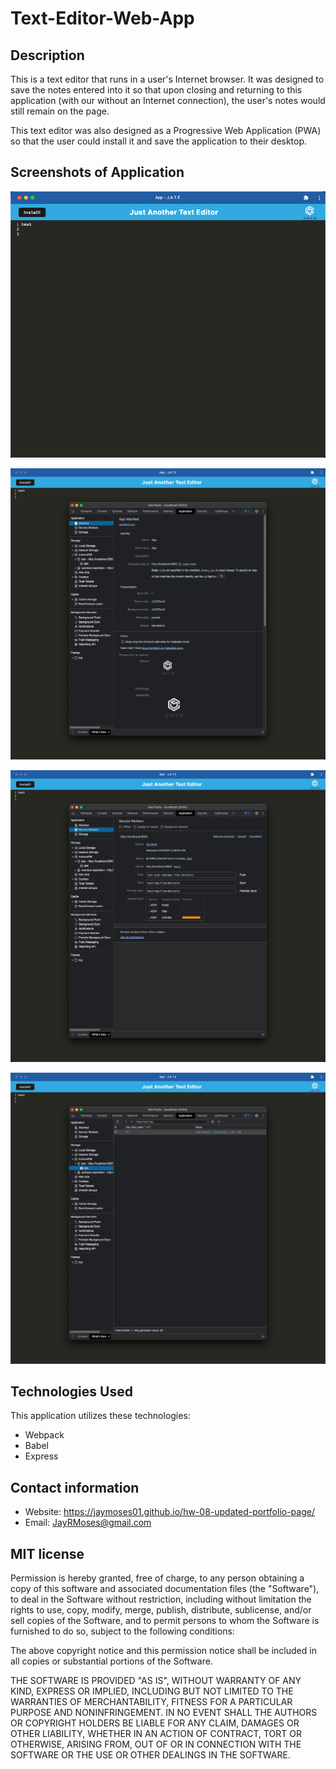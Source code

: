 # Text-Editor-Web-App


## Description

This is a text editor that runs in a user's Internet browser. It was designed to save the notes entered into it so that upon closing and returning to this application (with our without an Internet connection), the user's notes would still remain on the page.

This text editor was also designed as a Progressive Web Application (PWA) so that the user could install it and save the application to their desktop.

## Screenshots of Application

![image](./assets/images/text-editor-01.png)

![image](./assets/images/text-editor-02.png)

![image](./assets/images/text-editor-03.png)

![image](./assets/images/text-editor-04.png)


## Technologies Used

This application utilizes these technologies:

* Webpack
* Babel
* Express


## Contact information

* Website: https://jaymoses01.github.io/hw-08-updated-portfolio-page/
* Email: JayRMoses@gmail.com


## MIT license

Permission is hereby granted, free of charge, to any person obtaining a copy
of this software and associated documentation files (the "Software"), to deal
in the Software without restriction, including without limitation the rights
to use, copy, modify, merge, publish, distribute, sublicense, and/or sell
copies of the Software, and to permit persons to whom the Software is
furnished to do so, subject to the following conditions:

The above copyright notice and this permission notice shall be included in all
copies or substantial portions of the Software.

THE SOFTWARE IS PROVIDED "AS IS", WITHOUT WARRANTY OF ANY KIND, EXPRESS OR
IMPLIED, INCLUDING BUT NOT LIMITED TO THE WARRANTIES OF MERCHANTABILITY,
FITNESS FOR A PARTICULAR PURPOSE AND NONINFRINGEMENT. IN NO EVENT SHALL THE
AUTHORS OR COPYRIGHT HOLDERS BE LIABLE FOR ANY CLAIM, DAMAGES OR OTHER
LIABILITY, WHETHER IN AN ACTION OF CONTRACT, TORT OR OTHERWISE, ARISING FROM,
OUT OF OR IN CONNECTION WITH THE SOFTWARE OR THE USE OR OTHER DEALINGS IN THE
SOFTWARE.

